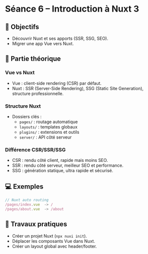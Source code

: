 # Séance 6 – Introduction à Nuxt 3

## 🎯 Objectifs
- Découvrir Nuxt et ses apports (SSR, SSG, SEO).
- Migrer une app Vue vers Nuxt.

## 📖 Partie théorique

### Vue vs Nuxt

- Vue : client-side rendering (CSR) par défaut.
- Nuxt : SSR (Server-Side Rendering), SSG (Static Site Generation), structure professionnelle.

### Structure Nuxt

- Dossiers clés :
	- `pages/` : routage automatique
	- `layouts/` : templates globaux
	- `plugins/` : extensions et outils
	- `server/` : API côté serveur

### Différence CSR/SSR/SSG

- CSR : rendu côté client, rapide mais moins SEO.
- SSR : rendu côté serveur, meilleur SEO et performance.
- SSG : génération statique, ultra rapide et sécurisé.

## 💻 Exemples
```js
// Nuxt auto routing
/pages/index.vue  -> /
/pages/about.vue  -> /about
```

## 📝 Travaux pratiques
- Créer un projet Nuxt (`npx nuxi init`).
- Déplacer les composants Vue dans Nuxt.
- Créer un layout global avec header/footer.

